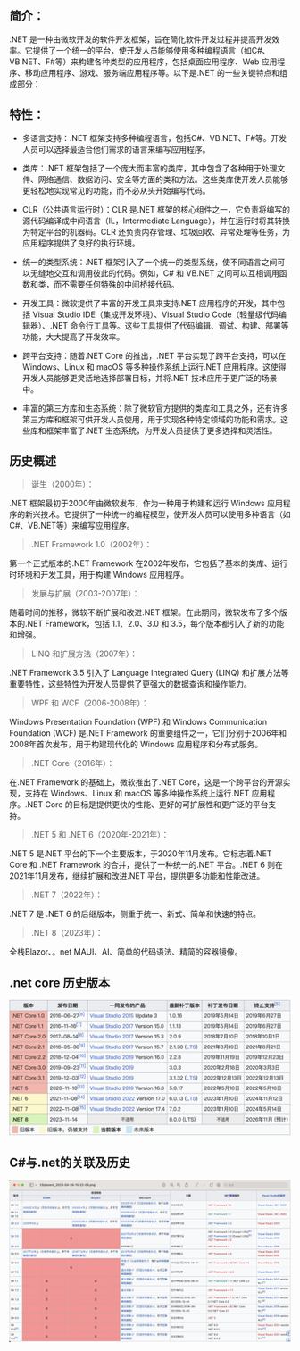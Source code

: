 
## 简介：

.NET 是一种由微软开发的软件开发框架，旨在简化软件开发过程并提高开发效率。它提供了一个统一的平台，使开发人员能够使用多种编程语言（如C#、VB.NET、F#等）来构建各种类型的应用程序，包括桌面应用程序、Web 应用程序、移动应用程序、游戏、服务端应用程序等。以下是.NET 的一些关键特点和组成部分：

## 特性：

* 多语言支持：.NET 框架支持多种编程语言，包括C#、VB.NET、F#等。开发人员可以选择最适合他们需求的语言来编写应用程序。

* 类库：.NET 框架包括了一个庞大而丰富的类库，其中包含了各种用于处理文件、网络通信、数据访问、安全等方面的类和方法。这些类库使开发人员能够更轻松地实现常见的功能，而不必从头开始编写代码。

* CLR（公共语言运行时）：CLR 是.NET 框架的核心组件之一，它负责将编写的源代码编译成中间语言（IL，Intermediate Language），并在运行时将其转换为特定平台的机器码。CLR 还负责内存管理、垃圾回收、异常处理等任务，为应用程序提供了良好的执行环境。

* 统一的类型系统：.NET 框架引入了一个统一的类型系统，使不同语言之间可以无缝地交互和调用彼此的代码。例如，C# 和 VB.NET 之间可以互相调用函数和类，而不需要任何特殊的中间桥接代码。

* 开发工具：微软提供了丰富的开发工具来支持.NET 应用程序的开发，其中包括 Visual Studio IDE（集成开发环境）、Visual Studio Code（轻量级代码编辑器）、.NET 命令行工具等。这些工具提供了代码编辑、调试、构建、部署等功能，大大提高了开发效率。

* 跨平台支持：随着.NET Core 的推出，.NET 平台实现了跨平台支持，可以在 Windows、Linux 和 macOS 等多种操作系统上运行.NET 应用程序。这使得开发人员能够更灵活地选择部署目标，并将.NET 技术应用于更广泛的场景中。

* 丰富的第三方库和生态系统：除了微软官方提供的类库和工具之外，还有许多第三方库和框架可供开发人员使用，用于实现各种特定领域的功能和需求。这些库和框架丰富了.NET 生态系统，为开发人员提供了更多选择和灵活性。

## 历史概述

> 诞生（2000年）：

.NET 框架最初于2000年由微软发布，作为一种用于构建和运行 Windows 应用程序的新兴技术。它提供了一种统一的编程模型，使开发人员可以使用多种语言（如C#、VB.NET等）来编写应用程序。

> .NET Framework 1.0（2002年）：

第一个正式版本的.NET Framework 在2002年发布，它包括了基本的类库、运行时环境和开发工具，用于构建 Windows 应用程序。

> 发展与扩展（2003-2007年）：

随着时间的推移，微软不断扩展和改进.NET 框架。在此期间，微软发布了多个版本的.NET Framework，包括 1.1、2.0、3.0 和 3.5，每个版本都引入了新的功能和增强。

> LINQ 和扩展方法（2007年）：

.NET Framework 3.5 引入了 Language Integrated Query (LINQ) 和扩展方法等重要特性，这些特性为开发人员提供了更强大的数据查询和操作能力。

> WPF 和 WCF（2006-2008年）：

Windows Presentation Foundation (WPF) 和 Windows Communication Foundation (WCF) 是.NET Framework 的重要组件之一，它们分别于2006年和2008年首次发布，用于构建现代化的 Windows 应用程序和分布式服务。

> .NET Core（2016年）：

在.NET Framework 的基础上，微软推出了.NET Core，这是一个跨平台的开源实现，支持在 Windows、Linux 和 macOS 等多种操作系统上运行.NET 应用程序。.NET Core 的目标是提供更快的性能、更好的可扩展性和更广泛的平台支持。

> .NET 5 和 .NET 6（2020年-2021年）：

.NET 5 是.NET 平台的下一个主要版本，于2020年11月发布。它标志着.NET Core 和 .NET Framework 的合并，提供了一种统一的.NET 平台。.NET 6 则在2021年11月发布，继续扩展和改进.NET 平台，提供更多功能和性能改进。

> .NET 7（2022年）：

.NET 7 是 .NET 6 的后继版本，侧重于统一、新式、简单和快速的特点。

> .NET 8（2023年）：

全栈Blazor、。net MAUI、AI、简单的代码语法、精简的容器镜像。

## .net core 历史版本

![alt text](/images/什么是dotnet-image.png)

## C#与.net的关联及历史

![alt text](/images/什么是dotnet-image-1.png)